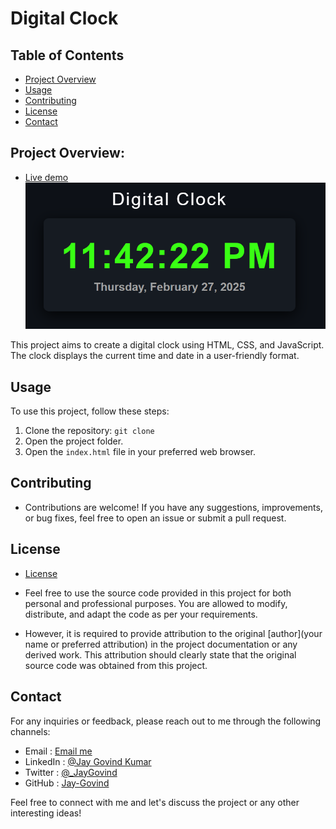 # Digital Clock

## Table of Contents
- [Project Overview](#project-overview)
- [Usage](#usage)
- [Contributing](#contributing)
- [License](#license)
- [Contact](#contact)

## Project Overview: 
- [Live demo](https://jay-govind-kumar.github.io/chai-cohort/projects/Digital%20Clock/)
 ![Digital Clock](./assets/digital-clock.png)

This project aims to create a digital clock using HTML, CSS, and JavaScript. The clock displays the current time and date in a user-friendly format.


## Usage
To use this project, follow these steps:

1. Clone the repository: `git clone `
2. Open the project folder.
3. Open the `index.html` file in your preferred web browser.


## Contributing
- Contributions are welcome! If you have any suggestions, improvements, or bug fixes, feel free to open an issue or submit a pull request.


## License
- [License](./LICENSE)
- Feel free to use the source code provided in this project for both personal and professional purposes. You are allowed to modify, distribute, and adapt the code as per your requirements.

- However, it is required to provide attribution to the original [author](your name or preferred attribution) in the project documentation or any derived work. This attribution should clearly state that the original source code was obtained from this project.


## Contact
For any inquiries or feedback, please reach out to me through the following channels:

- Email     : [Email me](mailto:govind.iq@gmail.com)
- LinkedIn  : [@Jay Govind Kumar](https://www.linkedin.com/in/govind-jay)
- Twitter   : [@_JayGovind](https://twitter.com/_JayGovind)
- GitHub    : [Jay-Govind](https://www.github.com/Jay-Govind-Kumar)



Feel free to connect with me and let's discuss the project or any other interesting ideas!